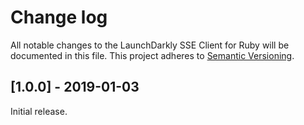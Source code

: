 # Change log

All notable changes to the LaunchDarkly SSE Client for Ruby will be documented in this file. This project adheres to [Semantic Versioning](http://semver.org).

## [1.0.0] - 2019-01-03

Initial release.

